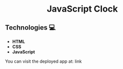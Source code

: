 <h1 align="center" style="font-weight: bold;">
    JavaScript Clock
</h1>
<p align="center">
</p>
<h2 id="tech">Technologies 💻</h2>

  - **HTML**
  - **CSS**
  - **JavaScript**

You can visit the deployed app at: link